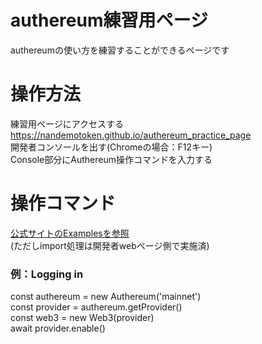 # authereum練習用ページ
authereumの使い方を練習することができるページです  

# 操作方法
練習用ページにアクセスする  
https://nandemotoken.github.io/authereum_practice_page  
開発者コンソールを出す(Chromeの場合：F12キー)  
Console部分にAuthereum操作コマンドを入力する  

# 操作コマンド
<a href="https://docs.authereum.com/web3-provider" target="blank">公式サイトのExamplesを参照</a>  
(ただしimport処理は開発者webページ側で実施済)

### 例：Logging in  
const authereum = new Authereum('mainnet')  
const provider = authereum.getProvider()  
const web3 = new Web3(provider)  
await provider.enable()

